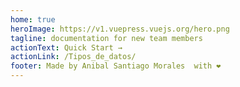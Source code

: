 ```yaml
---
home: true
heroImage: https://v1.vuepress.vuejs.org/hero.png
tagline: documentation for new team members
actionText: Quick Start →
actionLink: /Tipos_de_datos/
footer: Made by Anibal Santiago Morales  with ❤️
---
```

